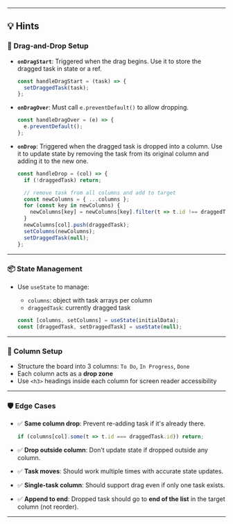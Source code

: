 
---

## 💡 Hints

### 🧲 Drag-and-Drop Setup

* **`onDragStart`**: Triggered when the drag begins. Use it to store the dragged task in state or a ref.

  ```js
  const handleDragStart = (task) => {
    setDraggedTask(task);
  };
  ```

* **`onDragOver`**: Must call `e.preventDefault()` to allow dropping.

  ```js
  const handleDragOver = (e) => {
    e.preventDefault();
  };
  ```

* **`onDrop`**: Triggered when the dragged task is dropped into a column. Use it to update state by removing the task from its original column and adding it to the new one.

  ```js
  const handleDrop = (col) => {
    if (!draggedTask) return;

    // remove task from all columns and add to target
    const newColumns = { ...columns };
    for (const key in newColumns) {
      newColumns[key] = newColumns[key].filter(t => t.id !== draggedTask.id);
    }
    newColumns[col].push(draggedTask);
    setColumns(newColumns);
    setDraggedTask(null);
  };
  ```

---

### 📦 State Management

* Use `useState` to manage:

  * `columns`: object with task arrays per column
  * `draggedTask`: currently dragged task

  ```js
  const [columns, setColumns] = useState(initialData);
  const [draggedTask, setDraggedTask] = useState(null);
  ```

---

### 🧱 Column Setup

* Structure the board into 3 columns: `To Do`, `In Progress`, `Done`
* Each column acts as a **drop zone**
* Use `<h3>` headings inside each column for screen reader accessibility

---

### 🛡️ Edge Cases

* ✅ **Same column drop**: Prevent re-adding task if it's already there.

  ```js
  if (columns[col].some(t => t.id === draggedTask.id)) return;
  ```

* ✅ **Drop outside column**: Don’t update state if dropped outside any column.

* ✅ **Task moves**: Should work multiple times with accurate state updates.

* ✅ **Single-task column**: Should support drag even if only one task exists.

* ✅ **Append to end**: Dropped task should go to **end of the list** in the target column (not reorder).

---


